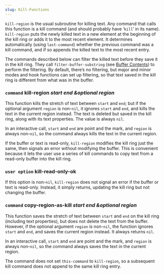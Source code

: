 ```yaml
---
slug: Kill-Functions
---
```


`kill-region` is the usual subroutine for killing text. Any command that calls this function is a kill command (and should probably have ‘`kill`’ in its name). `kill-region` puts the newly killed text in a new element at the beginning of the kill ring or adds it to the most recent element. It determines automatically (using `last-command`) whether the previous command was a kill command, and if so appends the killed text to the most recent entry.

The commands described below can filter the killed text before they save it in the kill ring. They call `filter-buffer-substring` (see [Buffer Contents](Buffer-Contents)) to perform the filtering. By default, there’s no filtering, but major and minor modes and hook functions can set up filtering, so that text saved in the kill ring is different from what was in the buffer.

### <span className="tag command">`command`</span> **kill-region** *start end \&optional region*

This function kills the stretch of text between `start` and `end`; but if the optional argument `region` is non-`nil`, it ignores `start` and `end`, and kills the text in the current region instead. The text is deleted but saved in the kill ring, along with its text properties. The value is always `nil`.

In an interactive call, `start` and `end` are point and the mark, and `region` is always non-`nil`, so the command always kills the text in the current region.

If the buffer or text is read-only, `kill-region` modifies the kill ring just the same, then signals an error without modifying the buffer. This is convenient because it lets the user use a series of kill commands to copy text from a read-only buffer into the kill ring.

### <span className="tag useroption">`user option`</span> **kill-read-only-ok**

If this option is non-`nil`, `kill-region` does not signal an error if the buffer or text is read-only. Instead, it simply returns, updating the kill ring but not changing the buffer.

### <span className="tag command">`command`</span> **copy-region-as-kill** *start end \&optional region*

This function saves the stretch of text between `start` and `end` on the kill ring (including text properties), but does not delete the text from the buffer. However, if the optional argument `region` is non-`nil`, the function ignores `start` and `end`, and saves the current region instead. It always returns `nil`.

In an interactive call, `start` and `end` are point and the mark, and `region` is always non-`nil`, so the command always saves the text in the current region.

The command does not set `this-command` to `kill-region`, so a subsequent kill command does not append to the same kill ring entry.
